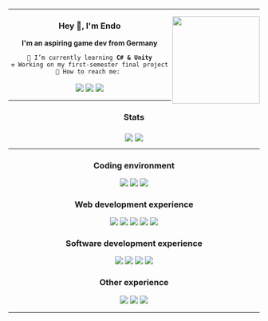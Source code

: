<hr>

<img align="right" src="https://i.imgur.com/xBjNsr9.png" width=175>

<div align="center">
    <h3>Hey 👋, I'm Endo</h3>
    <p><b>I'm an aspiring game dev from Germany</b></p>
    <code>🏫 I’m currently learning <b>C# & Unity</b></code><br>
    <code>⚒️ Working on my first-semester final project</code><br>
    <code>📨 How to reach me: </code><br><br>
    <a href="https://twitter.com/Das3ndo"><img src="https://img.shields.io/badge/Twitter-000000?style=for-the-badge&logo=Twitter&logoColor=white"></a>
    <a href="https://raw.githubusercontent.com/DasEndo/DasEndo/master/discord.txt"><img src="https://img.shields.io/badge/Discord-7289DA?style=for-the-badge&logo=discord&logoColor=white"></a>
    <a href="https://www.instagram.com/das3ndo/"><img src="https://img.shields.io/badge/Instagram-E4405F?style=for-the-badge&logo=instagram&logoColor=white"></a>
</div>

<hr>

<h3 align="center">Stats</h3>
<div align="center">
    <a href="https://github.com/anuraghazra/github-readme-stats"><img align="middle" src="https://dasendo-github-readme-stats.vercel.app/api/top-langs?username=dasendo&layout=compact&theme=transparent&hide_border=true&exclude_repo=github-readme-streak-stats,github-readme-stats"></a>
    <a href="https://git.io/streak-stats"><img align="middle" src="https://dasendo-github-readme-streak-stats.vercel.app/?user=DasEndo&theme=transparent&hide_border=true&date_format=j%20M%5B%20Y%5D"></a>
</div>

<hr>

<h3 align="center">Coding environment</h3>
<div align="center">
    <img src="https://img.shields.io/badge/IntelliJ_IDEA-000000.svg?style=for-the-badge&logo=intellij-idea&logoColor=white">
    <img src="https://img.shields.io/badge/Rider-000000?style=for-the-badge&logo=Rider&logoColor=white">
    <img src="https://img.shields.io/badge/VS_Code-0078D4?style=for-the-badge&logo=visual%20studio%20code&logoColor=white">
</div>

<h3 align="center">Web development experience</h3>
<div align="center">
    <img src="https://img.shields.io/badge/HTML5-E34F26?style=for-the-badge&logo=html5&logoColor=white">
    <img src="https://img.shields.io/badge/CSS3-1572B6?style=for-the-badge&logo=css3&logoColor=white">
    <img src="https://img.shields.io/badge/JavaScript-323330?style=for-the-badge&logo=javascript&logoColor=F7DF1E">
    <img src="https://img.shields.io/badge/Vue.js-35495E?style=for-the-badge&logo=vue.js&logoColor=4FC08D">
    <img src="https://img.shields.io/badge/PHP-777BB4?style=for-the-badge&logo=php&logoColor=white">
</div>

<h3 align="center">Software development experience</h3>
<div align="center">
    <img src="https://img.shields.io/badge/C%23-239120?style=for-the-badge&logo=c-sharp&logoColor=white">
    <img src="https://img.shields.io/badge/C%2B%2B-00599C?style=for-the-badge&logo=c%2B%2B&logoColor=whit">
    <img src="https://img.shields.io/badge/Java-ED8B00?style=for-the-badge&logo=openjdk&logoColor=white">
    <img src="https://img.shields.io/badge/Kotlin-0095D5?&style=for-the-badge&logo=kotlin&logoColor=white">
</div>

<h3 align="center">Other experience</h3>
<div align="center">
    <img src="https://img.shields.io/badge/Python-14354C?style=for-the-badge&logo=python&logoColor=white">
    <img src="https://img.shields.io/badge/Arduino-00979D?style=for-the-badge&logo=Arduino&logoColor=white">
    <img src="https://img.shields.io/badge/MariaDB-003545?style=for-the-badge&logo=mariadb&logoColor=white">
</div>

<hr>
